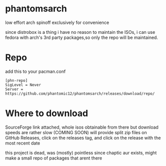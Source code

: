 # phantomsarch

low effort arch spinoff exclusively for convenience

since distrobox is a thing i have no reason to maintain the ISOs, i can use fedora with arch's 3rd party packages,so only the repo will be maintained.

# Repo

add this to your pacman.conf
```
[phn-repo]
SigLevel = Never
Server = https://github.com/phantomic12/phantomsarch/releases/download/repo/
```

# Where to download
SourceForge link attached, whole isos obtainable from there but download speeds are rather slow
(COMING SOON)
will provide split zip files on GitHub Releases, click on the releases tag, and click on the release with the most recent date


this project is dead, was (mostly) pointless since chaptic aur exists, might make a small repo of packages that arent there
